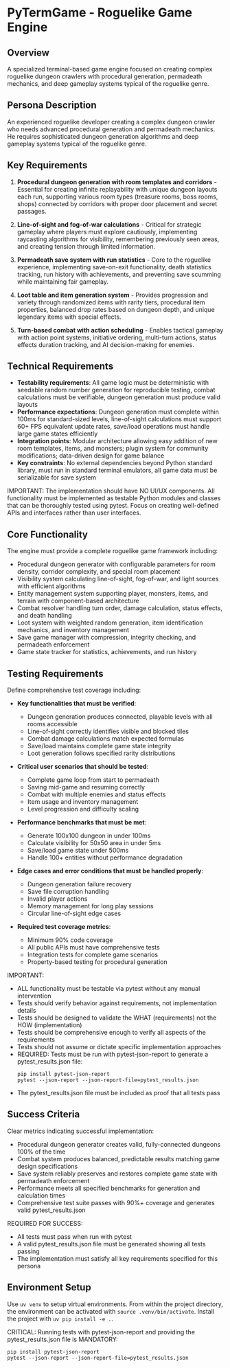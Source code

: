 # PyTermGame - Roguelike Game Engine

## Overview
A specialized terminal-based game engine focused on creating complex roguelike dungeon crawlers with procedural generation, permadeath mechanics, and deep gameplay systems typical of the roguelike genre.

## Persona Description
An experienced roguelike developer creating a complex dungeon crawler who needs advanced procedural generation and permadeath mechanics. He requires sophisticated dungeon generation algorithms and deep gameplay systems typical of the roguelike genre.

## Key Requirements
1. **Procedural dungeon generation with room templates and corridors** - Essential for creating infinite replayability with unique dungeon layouts each run, supporting various room types (treasure rooms, boss rooms, shops) connected by corridors with proper door placement and secret passages.

2. **Line-of-sight and fog-of-war calculations** - Critical for strategic gameplay where players must explore cautiously, implementing raycasting algorithms for visibility, remembering previously seen areas, and creating tension through limited information.

3. **Permadeath save system with run statistics** - Core to the roguelike experience, implementing save-on-exit functionality, death statistics tracking, run history with achievements, and preventing save scumming while maintaining fair gameplay.

4. **Loot table and item generation system** - Provides progression and variety through randomized items with rarity tiers, procedural item properties, balanced drop rates based on dungeon depth, and unique legendary items with special effects.

5. **Turn-based combat with action scheduling** - Enables tactical gameplay with action point systems, initiative ordering, multi-turn actions, status effects duration tracking, and AI decision-making for enemies.

## Technical Requirements
- **Testability requirements**: All game logic must be deterministic with seedable random number generation for reproducible testing, combat calculations must be verifiable, dungeon generation must produce valid layouts
- **Performance expectations**: Dungeon generation must complete within 100ms for standard-sized levels, line-of-sight calculations must support 60+ FPS equivalent update rates, save/load operations must handle large game states efficiently
- **Integration points**: Modular architecture allowing easy addition of new room templates, items, and monsters; plugin system for community modifications; data-driven design for game balance
- **Key constraints**: No external dependencies beyond Python standard library, must run in standard terminal emulators, all game data must be serializable for save system

IMPORTANT: The implementation should have NO UI/UX components. All functionality must be implemented as testable Python modules and classes that can be thoroughly tested using pytest. Focus on creating well-defined APIs and interfaces rather than user interfaces.

## Core Functionality
The engine must provide a complete roguelike game framework including:
- Procedural dungeon generator with configurable parameters for room density, corridor complexity, and special room placement
- Visibility system calculating line-of-sight, fog-of-war, and light sources with efficient algorithms
- Entity management system supporting player, monsters, items, and terrain with component-based architecture
- Combat resolver handling turn order, damage calculation, status effects, and death handling
- Loot system with weighted random generation, item identification mechanics, and inventory management
- Save game manager with compression, integrity checking, and permadeath enforcement
- Game state tracker for statistics, achievements, and run history

## Testing Requirements
Define comprehensive test coverage including:
- **Key functionalities that must be verified**:
  - Dungeon generation produces connected, playable levels with all rooms accessible
  - Line-of-sight correctly identifies visible and blocked tiles
  - Combat damage calculations match expected formulas
  - Save/load maintains complete game state integrity
  - Loot generation follows specified rarity distributions

- **Critical user scenarios that should be tested**:
  - Complete game loop from start to permadeath
  - Saving mid-game and resuming correctly
  - Combat with multiple enemies and status effects
  - Item usage and inventory management
  - Level progression and difficulty scaling

- **Performance benchmarks that must be met**:
  - Generate 100x100 dungeon in under 100ms
  - Calculate visibility for 50x50 area in under 5ms
  - Save/load game state under 500ms
  - Handle 100+ entities without performance degradation

- **Edge cases and error conditions that must be handled properly**:
  - Dungeon generation failure recovery
  - Save file corruption handling
  - Invalid player actions
  - Memory management for long play sessions
  - Circular line-of-sight edge cases

- **Required test coverage metrics**:
  - Minimum 90% code coverage
  - All public APIs must have comprehensive tests
  - Integration tests for complete game scenarios
  - Property-based testing for procedural generation

IMPORTANT:
- ALL functionality must be testable via pytest without any manual intervention
- Tests should verify behavior against requirements, not implementation details
- Tests should be designed to validate the WHAT (requirements) not the HOW (implementation)
- Tests should be comprehensive enough to verify all aspects of the requirements
- Tests should not assume or dictate specific implementation approaches
- REQUIRED: Tests must be run with pytest-json-report to generate a pytest_results.json file:
  ```
  pip install pytest-json-report
  pytest --json-report --json-report-file=pytest_results.json
  ```
- The pytest_results.json file must be included as proof that all tests pass

## Success Criteria
Clear metrics indicating successful implementation:
- Procedural dungeon generator creates valid, fully-connected dungeons 100% of the time
- Combat system produces balanced, predictable results matching game design specifications
- Save system reliably preserves and restores complete game state with permadeath enforcement
- Performance meets all specified benchmarks for generation and calculation times
- Comprehensive test suite passes with 90%+ coverage and generates valid pytest_results.json

REQUIRED FOR SUCCESS:
- All tests must pass when run with pytest
- A valid pytest_results.json file must be generated showing all tests passing
- The implementation must satisfy all key requirements specified for this persona

## Environment Setup
Use `uv venv` to setup virtual environments. From within the project directory, the environment can be activated with `source .venv/bin/activate`. Install the project with `uv pip install -e .`.

CRITICAL: Running tests with pytest-json-report and providing the pytest_results.json file is MANDATORY:
```
pip install pytest-json-report
pytest --json-report --json-report-file=pytest_results.json
```